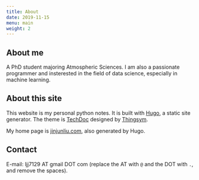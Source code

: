 ```yaml
---
title: About
date: 2019-11-15
menu: main
weight: 2
---
```


## About me

A PhD student majoring Atmospheric Sciences. I am also a passionate programmer and insterested in the field of data science, especially in machine learning.

## About this site

This website is my personal python notes. It is built with [Hugo](https://gohugo.io/), a static site generator. The theme is [TechDoc](https://themes.gohugo.io/themes/hugo-theme-techdoc/) designed by [Thingsym](https://github.com/thingsym/hugo-theme-techdoc).

My home page is [jinjunliu.com](https://jinjunliu.com/), also generated by Hugo.

## Contact

E-mail: ljj7129 AT gmail DOT com (replace the AT with `@` and the DOT with `.`, and remove the spaces).

